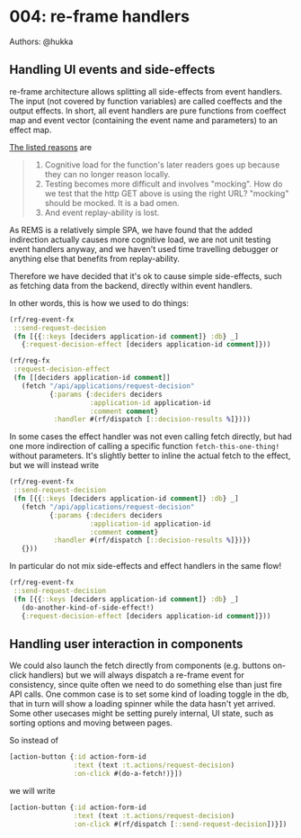 # 004: re-frame handlers

Authors: @hukka

## Handling UI events and side-effects

re-frame architecture allows splitting all side-effects from event handlers.
The input (not covered by function variables) are called coeffects
and the output effects.
In short, all event handlers are pure functions from coeffect map and event vector
(containing the event name and parameters)
to an effect map.

[The listed reasons](https://github.com/Day8/re-frame/blob/master/docs/EffectfulHandlers.md#bad-why) are

> 1. Cognitive load for the function's later readers goes up because they can no longer reason locally.
> 2. Testing becomes more difficult and involves "mocking". How do we test that the http GET above is using the right URL? "mocking" should be mocked. It is a bad omen.
> 3. And event replay-ability is lost.

As REMS is a relatively simple SPA, we have found that the added indirection actually causes more cognitive load,
we are not unit testing event handlers anyway,
and we haven't used time travelling debugger or anything else that benefits from replay-ability.

Therefore we have decided that it's ok to cause simple side-effects,
such as fetching data from the backend,
directly within event handlers.

In other words, this is how we used to do things:

```clojure
(rf/reg-event-fx
 ::send-request-decision
 (fn [{{::keys [deciders application-id comment]} :db} _]
   {:request-decision-effect [deciders application-id comment]}))

(rf/reg-fx
 :request-decision-effect
 (fn [[deciders application-id comment]]
   (fetch "/api/applications/request-decision"
          {:params {:deciders deciders
                    :application-id application-id
                    :comment comment}
           :handler #(rf/dispatch [::decision-results %]})))
```

In some cases the effect handler was not even calling fetch directly,
but had one more indirection of calling a specific function `fetch-this-one-thing!` without parameters.
It's slightly better to inline the actual fetch to the effect,
but we will instead write

```clojure
(rf/reg-event-fx
 ::send-request-decision
 (fn [{{::keys [deciders application-id comment]} :db} _]
   (fetch "/api/applications/request-decision"
          {:params {:deciders deciders
                    :application-id application-id
                    :comment comment}
           :handler #(rf/dispatch [::decision-results %]})})
   {}))
```

In particular do not mix side-effects and effect handlers in the same flow!

```clojure
(rf/reg-event-fx
 ::send-request-decision
 (fn [{{::keys [deciders application-id comment]} :db} _]
   (do-another-kind-of-side-effect!)
   {:request-decision-effect [deciders application-id comment]}))
```

## Handling user interaction in components

We could also launch the fetch directly from components (e.g. buttons on-click handlers)
but we will always dispatch a re-frame event for consistency,
since quite often we need to do something else than just fire API calls.
One common case is to set some kind of loading toggle in the db,
that in turn will show a loading spinner while the data hasn't yet arrived.
Some other usecases might be setting purely internal, UI state,
such as sorting options and moving between pages.

So instead of

```clojure
[action-button {:id action-form-id
                :text (text :t.actions/request-decision)
                :on-click #(do-a-fetch!)}])
```

we will write

```clojure
[action-button {:id action-form-id
                :text (text :t.actions/request-decision)
                :on-click #(rf/dispatch [::send-request-decision])}])
```
